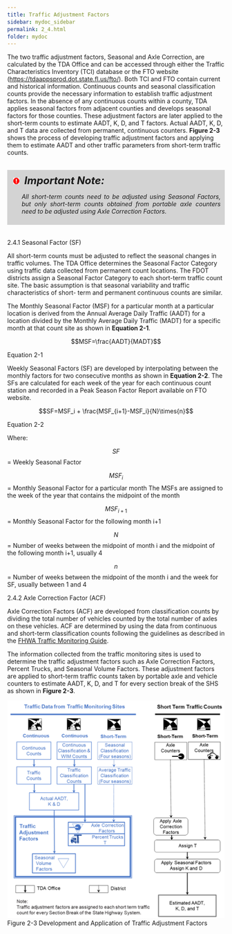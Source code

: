 ```yaml
---
title: Traffic Adjustment Factors
sidebar: mydoc_sidebar
permalink: 2_4.html
folder: mydoc
---
```



<style>
  div{text-align: justify;}
</style>


The two traffic adjustment factors, Seasonal and Axle Correction, are calculated by the TDA Office and can be accessed through either the Traffic Characteristics Inventory (TCI) database or the FTO website (<a href="https://tdaappsprod.dot.state.fl.us/fto/">https://tdaappsprod.dot.state.fl.us/fto/</a>). Both TCI and FTO contain current and historical information. Continuous counts and seasonal classification counts provide the necessary information to establish traffic adjustment factors. In the absence of any continuous counts within a county, TDA applies seasonal factors from adjacent counties and develops seasonal factors for those counties. These adjustment factors are later applied to the short-term counts to estimate AADT, K, D, and T factors. Actual AADT, K, D, and T data are collected from permanent, continuous counters. <b>Figure 2-3</b> shows the process of developing traffic adjustment factors and applying them to estimate AADT and other traffic parameters from short-term traffic counts.
<div style="background:#D3D3D3; padding: 0.6rem; margin: 2rem 0">
<img src="images/RedWarning.png" style="max-width: 3%; margin-left:4px; "><font size = 5><b><i>&nbsp;&nbsp;Important Note:</i></b></font>
<ul><i>All short-term counts need to be adjusted using Seasonal Factors, but only short-term counts obtained from portable axle counters need to be adjusted using Axle Correction Factors.</i></ul>
</div>


<span class="subtitle-3">2.4.1 Seasonal Factor (SF)</span>

All short-term counts must be adjusted to reflect the seasonal changes in traffic volumes. The TDA Office determines the Seasonal Factor Category using traffic data collected from permanent count locations. The FDOT districts assign a Seasonal Factor Category to each short-term traffic count site. The basic assumption is that seasonal variability and traffic characteristics of short- term and permanent continuous counts are similar.

The Monthly Seasonal Factor (MSF) for a particular month at a particular location is derived from the Annual Average Daily Traffic (AADT) for a location divided by the Monthly Average Daily Traffic (MADT) for a specific month at that count site as shown in <b>Equation 2-1</b>.



<!-- 
<div style="background:linear-gradient(to right, white 10%, #b0c4de 50%, white 90%)">
<center><b>Equarion 2-1</b></center>
</div> -->

$$MSF=\frac{AADT}{MADT}$$

<div class="italic-grey">Equation 2-1</div>

Weekly Seasonal Factors (SF) are developed by interpolating between the monthly factors for two consecutive months as shown in <b>Equation 2-2</b>. The SFs are calculated for each week of the year for each continuous count station and recorded in a Peak Season Factor Report available on FTO website.

$$SF=MSF_i + \frac{MSF_{i+1}-MSF_i}{N}\times{n}$$

<div class="italic-grey">Equation 2-2</div>

Where:
 
$$SF$$ =  Weekly Seasonal Factor

$$MSF_i$$  =  Monthly Seasonal Factor for a particular month The MSFs are assigned to the week of the year that contains the midpoint of the month

$$MSF_{i+1}$$  =  Monthly Seasonal Factor for the following month i+1

$$N$$  =  Number of weeks between the midpoint of month i and the midpoint of the following month i+1, usually 4

$$n$$  =  Number of weeks between the midpoint of the month i and the week for SF, usually between 1 and 4

<span class="subtitle-3">2.4.2 Axle Correction Factor (ACF)</span>

Axle Correction Factors (ACF) are developed from classification counts by dividing the total number of vehicles counted by the total number of axles on these vehicles. ACF are determined by using the data from continuous and short-term classification counts following the guidelines as described in the <a href="https://www.fhwa.dot.gov/policyinformation/tmguide/2022_TMG_Final_Report.pdf" target="_blank">FHWA Traffic Monitoring Guide</a>.

The information collected from the traffic monitoring sites is used to determine the traffic adjustment factors such as Axle Correction Factors, Percent Trucks, and Seasonal Volume Factors. These adjustment factors are applied to short-term traffic counts taken by portable axle and vehicle counters to estimate AADT, K, D, and T for every section break of the SHS as shown in <b>Figure 2-3</b>.

<center><img src="images/fig2_3.png" ></center>
<div class="italic-grey">Figure 2-3 Development and Application of Traffic Adjustment Factors</div> 











